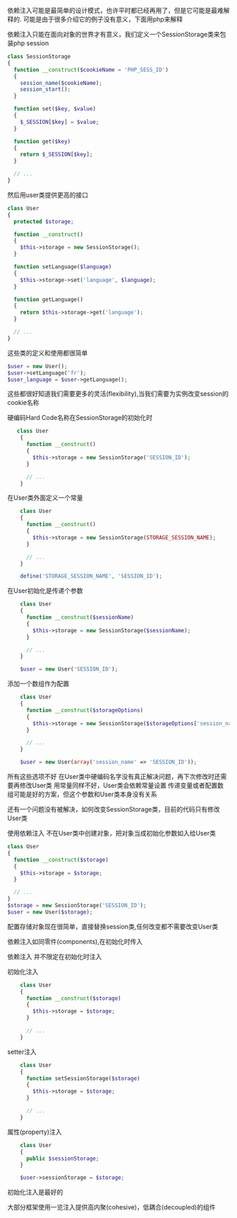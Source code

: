 依赖注入可能是最简单的设计模式，也许平时都已经再用了，但是它可能是最难解释的.
可能是由于很多介绍它的例子没有意义，下面用php来解释

依赖注入只能在面向对象的世界才有意义，我们定义一个SessionStorage类来包装php session

```php
class SessionStorage
{
  function __construct($cookieName = 'PHP_SESS_ID')
  {
    session_name($cookieName);
    session_start();
  }

  function set($key, $value)
  {
    $_SESSION[$key] = $value;
  }

  function get($key)
  {
    return $_SESSION[$key];
  }

  // ...
}
```
然后用user类提供更高的接口
```php
class User
{
  protected $storage;

  function __construct()
  {
    $this->storage = new SessionStorage();
  }

  function setLanguage($language)
  {
    $this->storage->set('language', $language);
  }

  function getLanguage()
  {
    return $this->storage->get('language');
  }

  // ...
}
```
这些类的定义和使用都很简单
```php
$user = new User();
$user->setLanguage('fr');
$user_language = $user->getLanguage();
```
这些都很好知道我们需要更多的灵活(flexibility),当我们需要为实例改变session的cookie名称

硬编码Hard Code名称在SessionStorage的初始化时
```php
   class User
    {
      function __construct()
      {
        $this->storage = new SessionStorage('SESSION_ID');
      }

      // ...
    }
```
在User类外面定义一个常量
```php
    class User
    {
      function __construct()
      {
        $this->storage = new SessionStorage(STORAGE_SESSION_NAME);
      }

      // ...
    }

    define('STORAGE_SESSION_NAME', 'SESSION_ID');
```
在User初始化是传递个参数
```php
    class User
    {
      function __construct($sessionName)
      {
        $this->storage = new SessionStorage($sessionName);
      }

      // ...
    }

    $user = new User('SESSION_ID');
```
添加一个数组作为配置
```php
    class User
    {
      function __construct($storageOptions)
      {
        $this->storage = new SessionStorage($storageOptions['session_name']);
      }

      // ...
    }

    $user = new User(array('session_name' => 'SESSION_ID'));
```
所有这些选项不好
在User类中硬编码名字没有真正解决问题，再下次修改时还需要再修改User类
用常量同样不好，User类会依赖常量设置
传递变量或者配置数组可能是好的方案，但这个参数和User类本身没有关系

还有一个问题没有被解决，如何改变SessionStorage类，目前的代码只有修改User类

使用依赖注入 不在User类中创建对象，把对象当成初始化参数如入给User类
```php
class User
{
  function __construct($storage)
  {
    $this->storage = $storage;
  }

  // ...
}
$storage = new SessionStorage('SESSION_ID');
$user = new User($storage);
```
配置存储对象现在很简单，直接替换session类,任何改变都不需要改变User类

依赖注入如同零件(components),在初始化时传入

依赖注入 并不限定在初始化时注入

初始化注入
```php
    class User
    {
      function __construct($storage)
      {
        $this->storage = $storage;
      }

      // ...
    }
```
setter注入
```php
    class User
    {
      function setSessionStorage($storage)
      {
        $this->storage = $storage;
      }

      // ...
    }
```
属性(property)注入
```php
    class User
    {
      public $sessionStorage;
    }

    $user->sessionStorage = $storage;
```
初始化注入是最好的

大部分框架使用一览注入提供高内聚(cohesive)，低耦合(decoupled)的组件
